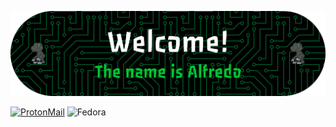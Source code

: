 <!-- Adds Banner -->
![Press2P Banner](Assets/Banner.png)

<!-- Badges-->
[![ProtonMail](https://img.shields.io/badge/ProtonMail-8B89CC?style=for-the-badge&logo=protonmail&logoColor=white)](mailto:alfredo.ochoa1228@protonmail.com)
![Fedora](https://img.shields.io/badge/Fedora-294172?style=for-the-badge&logo=fedora&logoColor=white)


